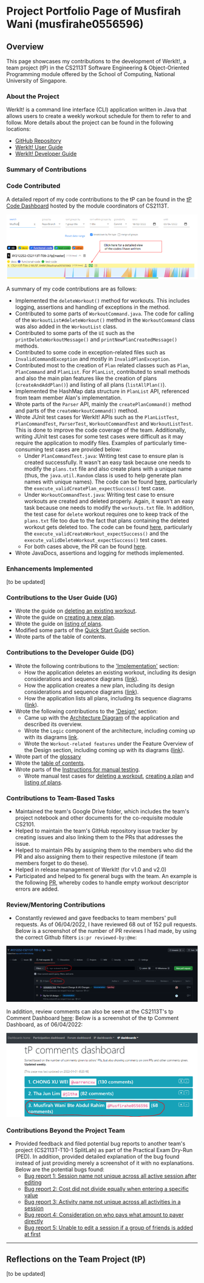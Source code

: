 # Project Portfolio Page of Musfirah Wani (musfirahe0556596)

## Overview
This page showcases my contributions to the development of WerkIt!, a team project (tP) in the CS2113T
Software Engineering & Object-Oriented Programming module offered by the School of Computing, National University of
Singapore.

### About the Project
WerkIt! is a command line interface (CLI) application written in Java that allows users to create a weekly workout
schedule for them to refer to and follow. More details about the project can be found in the following locations:
* [GitHub Repository](../../)
* [WerkIt! User Guide](../UserGuide.md)
* [WerkIt! Developer Guide](../DeveloperGuide.md)


### Summary of Contributions
### Code Contributed
A detailed report of my code contributions to the tP can be found in the [tP Code Dashboard](https://nus-cs2113-ay2122s2.github.io/tp-dashboard/?search=Musfirah&breakdown=true)
hosted by the module coordinators of CS2113T.

![tP Code Dashboard](../images/ppp/musfirahe0556596/tpCodeDashboard.PNG)

A summary of my code contributions are as follows:
- Implemented the `deleteWorkout()` method for workouts.
  This includes logging, assertions and handling of exceptions in the method.
- Contributed to some parts of `WorkoutCommand.java`.
  The code for calling of the `WorkoutList#deleteWorkout()` method
  in the `WorkoutCommand` class was also added in the `WorkoutList` class.
- Contributed to some parts of the `UI` such as the
  `printDeleteWorkoutMessage()` and `printNewPlanCreatedMessage()` methods.
- Contributed to some code in exception-related files such as 
`InvalidCommandException` and mostly in `InvalidPlanException`.
- Contributed most to the creation of `Plan` related classes such as
`Plan`, `PlanCommand` and `PlanList`. For `PlanList`, contributed to small methods
and also the main plan features like the creation of plans (`createAndAddPlan()`)
and listing of all plans (`listAllPlan()`).
- Implemented the HashMap data structure in `PlanList` API, 
referenced from team member Alan's implementation.
- Wrote parts of the `Parser` API, mainly the `createPlanCommand()` method and parts
of the `createWorkoutCommand()` method.
- Wrote JUnit test cases for WerkIt! APIs such as the
`PlanListTest`, `PlanCommandTest`, `ParserTest`, `WorkoutCommandTest` and `WorkoutListTest`.
This is done to improve the code coverage of the team. Additionally, writing JUnit
test cases for some test cases were difficult as it may require the application
to modify files. Examples of particularly time-consuming test cases are provided below:
  - Under `PlanCommandTest.java`: Writing test case to ensure plan is created successfully.
  It wasn't an easy task because one needs to modify the `plans.txt` file and also create
  plans with a unique name (thus, the `java.util.Random` class is used to help generate plan names with unique
  names). The code can be found [here](https://github.com/AY2122S2-CS2113T-T09-2/tp/blob/master/src/test/java/commands/PlanCommandTest.java),
  particularly the `execute_validCreatePlan_expectSuccess()` test case.
  - Under `WorkoutCommandTest.java`: Writing test case to ensure workouts are created and deleted
  properly. Again, it wasn't an easy task because one needs to modify
  the `workouts.txt` file. In addition, the test case for `delete` workout
  requires one to keep track of the `plans.txt` file too due to the fact that plans containing the deleted workout gets
  deleted too. The code can be found [here](https://github.com/AY2122S2-CS2113T-T09-2/tp/blob/master/src/test/java/commands/WorkoutCommandTest.java),
  particularly the `execute_validCreateWorkout_expectSuccess()` and the `execute_validDeleteWorkout_expectSuccess()` test cases. 
  - For both cases above, the PR can be found [here](https://github.com/AY2122S2-CS2113T-T09-2/tp).
- Wrote JavaDocs, assertions and logging for methods implemented.

### Enhancements Implemented
[to be updated]

### Contributions to the User Guide (UG)
- Wrote the guide on [deleting an existing workout](../UserGuide.md#delete-a-workout-workout-delete).
- Wrote the guide on [creating a new plan](../UserGuide.md#create-a-plan-plan-new).
- Wrote the guide on [listing of plans](../UserGuide.md#list-a-plan-plan-list).
- Modified some parts of the [Quick Start Guide](../UserGuide.md#quick-start-guide) section.
- Wrote parts of the table of contents.

### Contributions to the Developer Guide (DG)
- Wrote the following contributions to the ['Implementation'](../DeveloperGuide.md#implementation) section:
  - How the application deletes an existing workout, including its design considerations
  and sequence diagrams ([link](../DeveloperGuide.md#delete-existing-workout)).
  - How the application creates a new plan, including its design considerations and
  sequence diagrams ([link](../DeveloperGuide.md#create-a-new-plan)).
  - How the application lists all plans, including its sequence diagrams 
  ([link](../DeveloperGuide.md#list-plans)).
- Wrote the following contributions to the ['Design'](../DeveloperGuide.md#design) section:
  - Came up with the [Architecture Diagram](../DeveloperGuide.md#architecture-overview) of the application and described its overview.
  - Wrote the `Logic` component of the architecture, including coming up with its diagrams [link](../DeveloperGuide.md#logic-component).
  - Wrote the `Workout-related features` under the Feature Overview of the Design section, including coming up with its diagrams ([link](../DeveloperGuide.md#workout-related-features)).
- Wrote part of the [glossary](../DeveloperGuide.md#glossary)
- Wrote the [table of contents](../DeveloperGuide.md#table-of-contents).
- Wrote parts of the [Instructions for manual testing](../DeveloperGuide.md#instructions-for-manual-testing).
  - Wrote manual test cases for [deleting a workout](../DeveloperGuide.md#deleting-an-existing-workout),
  [creating a plan](../DeveloperGuide.md#creating-a-new-plan) and [listing of plans](../DeveloperGuide.md#listing-all-plans).

### Contributions to Team-Based Tasks
- Maintained the team's Google Drive folder, which includes the team's project notebook
  and other documents for the co-requisite module CS2101.
- Helped to maintain the team's GitHub repository issue tracker by creating issues and also linking
them to the PRs that addresses the issue.
- Helped to maintain PRs by assigning them to the members who did the PR and also
assigning them to their respective milestone (if team members forget to do these).
- Helped in release management of WerkIt! (for v1.0 and v2.0)
- Participated and helped to fix general bugs with the team. 
An example is the following [PR](https://github.com/AY2122S2-CS2113T-T09-2/tp/pull/44), whereby
codes to handle empty workout descriptor errors are added.

### Review/Mentoring Contributions
- Constantly reviewed and gave feedbacks to team members' pull requests.
As of 06/04/2022, I have reviewed 68 out of 152 pull requests.
Below is a screenshot of the number of PR reviews I had made, by 
using the correct Github filters `is:pr reviewed-by:@me`:

![PR Reviews](../images/ppp/musfirahe0556596/PRReviews.PNG)

In addition, review comments can also be seen at the CS2113T's tp Comment Dashboard [here](https://nus-cs2113-ay2122s2.github.io/dashboards/contents/tp-comments.html):
Below is a screenshot of the tp Comment Dashboard, as of 06/04/2022:

![tp Comment Dashboard](../images/ppp/musfirahe0556596/tpCommentDashboard.PNG)


### Contributions Beyond the Project Team
- Provided feedback and filed potential bug reports to another team's project (CS2113T-T10-1 SplitLah) as part
of the Practical Exam Dry-Run (PED). In addition, provided detailed explanation of the bug found instead of just
providing merely a screenshot of it with no explanations. Below
are the potential bugs found:
  - [Bug report 1: Session name not unique across all active session after editing](https://github.com/Musfirahe0556596/ped/issues/1)
  - [Bug report 2: Cost did not divide equally when entering a specific value](https://github.com/Musfirahe0556596/ped/issues/2)
  - [Bug report 3: Activity name not unique across all activities in a session](https://github.com/Musfirahe0556596/ped/issues/3)
  - [Bug report 4: Consideration on who pays what amount to payer directly](https://github.com/Musfirahe0556596/ped/issues/4)
  - [Bug report 5: Unable to edit a session if a group of friends is added at first](https://github.com/Musfirahe0556596/ped/issues/5)

---

## Reflections on the Team Project (tP)
[to be updated]
